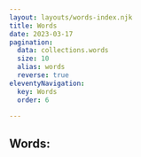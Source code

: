 ```yaml
---
layout: layouts/words-index.njk
title: Words
date: 2023-03-17
pagination:
  data: collections.words
  size: 10
  alias: words
  reverse: true
eleventyNavigation:
  key: Words
  order: 6

---
```


## Words: